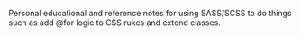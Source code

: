 Personal educational and reference notes for using SASS/SCSS to do things such as add @for logic to CSS rukes and extend classes.


